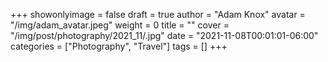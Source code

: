 +++
showonlyimage = false
draft = true
author = "Adam Knox"
avatar = "/img/adam_avatar.jpeg"
weight = 0
title = ""
cover = "/img/post/photography/2021_11/.jpg"
date = "2021-11-08T00:01:01-06:00"
categories = ["Photography", "Travel"]
tags = []
+++
<!--more-->
